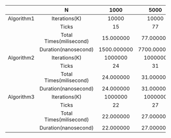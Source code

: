 | | N | 1000 | 5000 | 10000 | 20000 | 40000 | 60000 | 80000 | 100000 |
| :--: | :--: | :--: | :--: | :--: | :--: | :--: | :--: | :--: | :--: |
| Algorithm1 | Iterations(K) | 10000 | 10000 | 10000 | 10000 | 10000 | 10000 | 10000 | 10000 |
| | Ticks | 15 | 77 | 126 | 253 | 517 | 759 | 922 | 1146 |
| | Total Times(milisecond) | 15.000000 | 77.000000 | 126.000000 | 253.000000 | 517.000000 | 759.000000 | 922.000000 | 1146.000000 |
| | Duration(nanosecond) | 1500.000000 | 7700.000000 | 12600.000000 | 25300.000000 | 51700.000000 | 75900.000000 | 92200.000000 | 114600.000000 |
| Algorithm2 | Iterations(K) | 1000000 | 1000000 | 1000000 | 1000000 | 1000000 | 1000000 | 1000000 | 1000000 |
| | Ticks | 24 | 31 | 35 | 38 | 42 | 42 | 43 | 44 |
| | Total Times(milisecond) | 24.000000 | 31.000000 | 35.000000 | 38.000000 | 42.000000 | 42.000000 | 43.000000 | 44.000000 |
| | Duration(nanosecond) | 24.000000 | 31.000000 | 35.000000 | 38.000000 | 42.000000 | 42.000000 | 43.000000 | 44.000000 |
| Algorithm3 | Iterations(K) | 1000000 | 1000000 | 1000000 | 1000000 | 1000000 | 1000000 | 1000000 | 1000000 |
| | Ticks | 22 | 27 | 28 | 30 | 30 | 31 | 33 | 40 |
| | Total Times(milisecond) | 22.000000 | 27.000000 | 28.000000 | 30.000000 | 30.000000 | 31.000000 | 33.000000 | 40.000000 |
| | Duration(nanosecond) | 22.000000 | 27.000000 | 28.000000 | 30.000000 | 30.000000 | 31.000000 | 33.000000 | 40.000000 |
